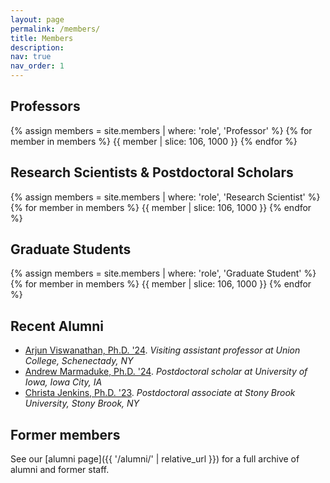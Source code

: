```yaml
---
layout: page
permalink: /members/
title: Members
description:
nav: true
nav_order: 1
---
```


## Professors

<div class="row">
{% assign members = site.members | where: 'role', 'Professor' %}
{% for member in members %}
{{ member | slice: 106, 1000 }} <!-- HACK! -->
{% endfor %}
</div>

## Research Scientists & Postdoctoral Scholars

<div class="row">
{% assign members = site.members | where: 'role', 'Research Scientist' %}
{% for member in members %}
{{ member | slice: 106, 1000 }} <!-- HACK! -->
{% endfor %}
</div>


## Graduate Students

<div class="row">
{% assign members = site.members | where: 'role', 'Graduate Student' %}
{% for member in members %}
{{ member | slice: 106, 1000 }} <!-- HACK! -->
{% endfor %}
</div>



## Recent Alumni
- [Arjun Viswanathan, Ph.D. '24](https://homepage.cs.uiowa.edu/~viswanathn/). *Visiting assistant professor at Union College, Schenectady, NY*
- [Andrew Marmaduke, Ph.D. '24](https://uiowa.marmamorphism.com/#:~:text=Andrew%20Marmaduke). *Postdoctoral scholar at University of Iowa, Iowa City, IA*
- [Christa Jenkins, Ph.D. '23](https://cwjnkins.github.io/#:~:text=Postdoctoral). *Postdoctoral associate at Stony Brook University, Stony Brook, NY*

## Former members
See our [alumni page]({{ '/alumni/' | relative_url }}) for a full archive of alumni and former staff.
